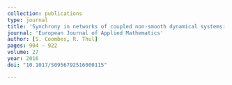 ```yaml
---
collection: publications
type: journal
title: 'Synchrony in networks of coupled non-smooth dynamical systems: Extending the master stability function'
journal: 'European Journal of Applied Mathematics'
author: [S. Coombes, R. Thul]
pages: 904 – 922
volume: 27
year: 2016
doi: "10.1017/S0956792516000115"

---
```

